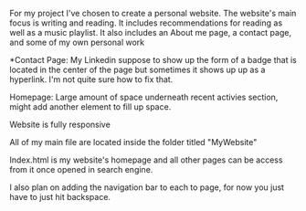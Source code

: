 For my project I've chosen to create a personal website. The website's main focus is writing and reading. It includes recommendations for reading as well as a music playlist. It also includes an About me page, a contact page, and some of my own personal work

*Contact Page: My Linkedin suppose to show up the form of a badge that is located in the center of the page but sometimes it shows up up as a hyperlink. I'm not quite sure how to fix that.

Homepage: Large amount of space underneath recent activies section, might add another element to fill up space.

Website is fully responsive

All of my main file are located inside the folder titled "MyWebsite" 

Index.html is my website's homepage and all other pages can be access from it once opened in search engine.

I also plan on adding the navigation bar to each to page, for now you just have to just hit backspace. 
